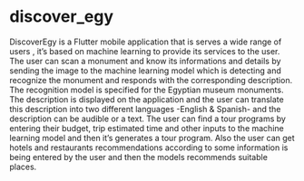 # discover_egy

DiscoverEgy is a Flutter mobile application that is serves a wide range of users ,
it’s based on machine learning to provide its services to the user.
The user can scan a monument and know its informations and details by sending the image to the
machine learning model which is detecting and recognize the monument and responds with the corresponding description.
The recognition model is specified for the Egyptian museum monuments.
The description is displayed on the application and the user can translate this description into two different languages -English & Spanish- and the description can
be audible or a text.
The user can find a tour programs by entering their budget, trip estimated time and other inputs to the machine learning model and then it’s generates a tour program.
Also the user can get hotels and restaurants recommendations according to some information is being entered by the user and then the models recommends suitable
places.
